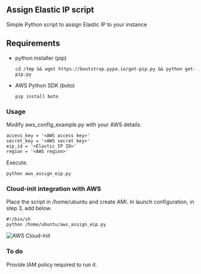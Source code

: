 ## Assign Elastic IP script ##
Simple Python script to assign Elastic IP to your instance

## Requirements ##
- python installer (pip)

  ```cd /tmp && wget https://bootstrap.pypa.io/get-pip.py && python get-pip.py```

- AWS Python SDK (boto)

  ```pip install boto```
  

### Usage ###
Modify aws_config_example.py with your AWS details.
```
access_key = '<AWS access key>'
secret_key = '<AWS secret key>'
eip_id = '<Elastic IP ID>'
region = '<AWS region>'
```

Execute.

```python aws_assign_eip.py```

### Cloud-init integration with AWS ###
Place the script in /home/ubuntu and create AMI. In launch configuration, in step 3, add below.

```
#!/bin/sh
python /home/ubuntu/aws_assign_eip.py
```

![AWS Cloud-Init](img/aws_cloud-init.png)


### To do ###
Provide IAM policy required to run it.